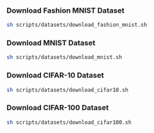 



### Download Fashion MNIST Dataset

```bash
sh scripts/datasets/download_fashion_mnist.sh
```


### Download MNIST Dataset

```bash
sh scripts/datasets/download_mnist.sh
```

### Download CIFAR-10 Dataset

```bash
sh scripts/datasets/download_cifar10.sh
```

### Download CIFAR-100 Dataset

```bash
sh scripts/datasets/download_cifar100.sh
```
